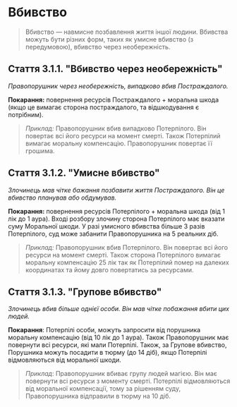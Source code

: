 # Вбивство

>Вбивство — навмисне позбавлення життя іншої людини. Вбивства можуть бути різних форм, таких як умисне вбивство (з передумовою), вбивство через необережність.

## Стаття 3.1.1. "Вбивство через необережність"
*Правопорушник через необережність, випадково вбив Постраждалого.*

**Покарання:** повернення ресурсів Постраждалого + моральна шкода (якщо це вимагає сторона постраждалого, та відшкодування є потрібним).

> _Приклад:_ Правопорушник вбив випадково Потерпілого. Він повертає всі його ресурси на момент смерті. Також Потерпілий вимагає моральну компенсацію. Правопорушник повертає її грошима.

## Стаття 3.1.2. "Умисне вбивство"
*Злочинець мав чітке бажання позбавити життя Постраждалого. Він це вбивство планував або обдумував.*

**Покарання:** повернення ресурсів Потерпілого + моральна шкода (від 1 лік до 1 аура). Вході розбору злочину сторона Потерпілого має вказати суму Моральної шкоди. У разі умисного вбивства більше 3 разів Потерпілого, суд може забанити Правопорушника на 5 реальних діб.

> _Приклад:_ Правопорушник вбив Потерпілого. Він повертає всі його ресурси на момент смерті. Також сторона Потерпілого вимагає моральну компенсацію 25 лік так як Потерпілий помер на далеких координатах та йому довго повертатись за ресурсами. 

## Стаття 3.1.3. "Групове вбивство"
*Злочинець вбив більше однієї особи. Він мав чітке побажання вбити цих людей.*

**Покарання**: Потерпілі особи, можуть запросити від порушника моральну компенсацію (від 10 лік до 1 аура). Також Правопорушник має повернути всі ресурси, які мали Потерпілі. Також, за Групове вбивство, Порушника можуть посадити в тюрму (до 14 діб), якщо Потерпілі відмовляються від моральної шкоди.

> _Приклад_: Правопорушник вбиває групу людей магією. Він має повернути всі ресурси з моменту смерті. Потерпілі відмовляються від моральної компенсації, тому за рішенням суду, Правопорушника відправили в тюрму на 10 діб.
